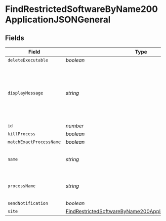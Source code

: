 # FindRestrictedSoftwareByName200ApplicationJSONGeneral


## Fields

| Field                                                                                                                                             | Type                                                                                                                                              | Required                                                                                                                                          | Description                                                                                                                                       | Example                                                                                                                                           |
| ------------------------------------------------------------------------------------------------------------------------------------------------- | ------------------------------------------------------------------------------------------------------------------------------------------------- | ------------------------------------------------------------------------------------------------------------------------------------------------- | ------------------------------------------------------------------------------------------------------------------------------------------------- | ------------------------------------------------------------------------------------------------------------------------------------------------- |
| `deleteExecutable`                                                                                                                                | *boolean*                                                                                                                                         | :heavy_minus_sign:                                                                                                                                | N/A                                                                                                                                               |                                                                                                                                                   |
| `displayMessage`                                                                                                                                  | *string*                                                                                                                                          | :heavy_minus_sign:                                                                                                                                | N/A                                                                                                                                               | High Sierra is not yet supported, check Self Service after public release.                                                                        |
| `id`                                                                                                                                              | *number*                                                                                                                                          | :heavy_minus_sign:                                                                                                                                | N/A                                                                                                                                               | 1                                                                                                                                                 |
| `killProcess`                                                                                                                                     | *boolean*                                                                                                                                         | :heavy_minus_sign:                                                                                                                                | N/A                                                                                                                                               |                                                                                                                                                   |
| `matchExactProcessName`                                                                                                                           | *boolean*                                                                                                                                         | :heavy_minus_sign:                                                                                                                                | N/A                                                                                                                                               |                                                                                                                                                   |
| `name`                                                                                                                                            | *string*                                                                                                                                          | :heavy_check_mark:                                                                                                                                | Name of the restricted software                                                                                                                   | Restrict High Sierra                                                                                                                              |
| `processName`                                                                                                                                     | *string*                                                                                                                                          | :heavy_check_mark:                                                                                                                                | N/A                                                                                                                                               | Install macOS High Sierra.app                                                                                                                     |
| `sendNotification`                                                                                                                                | *boolean*                                                                                                                                         | :heavy_minus_sign:                                                                                                                                | N/A                                                                                                                                               |                                                                                                                                                   |
| `site`                                                                                                                                            | [FindRestrictedSoftwareByName200ApplicationJSONGeneralSite](../../models/operations/findrestrictedsoftwarebyname200applicationjsongeneralsite.md) | :heavy_minus_sign:                                                                                                                                | N/A                                                                                                                                               |                                                                                                                                                   |
